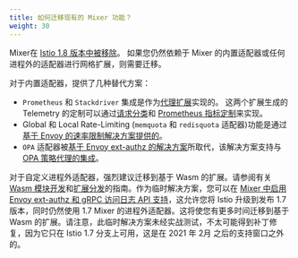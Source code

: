 ```yaml
---
title: 如何迁移现有的 Mixer 功能？
weight: 30
---
```


Mixer在 [Istio 1.8 版本中被移除](/zh/news/releases/1.8.x/announcing-1.8/#deprecations)。
如果您仍然依赖于 Mixer 的内置适配器或任何进程外的适配器进行网格扩展，则需要迁移。

对于内置适配器，提供了几种替代方案：

* `Prometheus` 和 `Stackdriver` 集成是作为[代理扩展](/zh/docs/reference/config/proxy_extensions/)实现的。
    这两个扩展生成的 Telemetry 的定制可以通过[请求分类](/zh/docs/tasks/observability/metrics/classify-metrics/)和 [Prometheus 指标定制](/zh/docs/tasks/observability/metrics/customize-metrics/)来实现。
* Global 和 Local Rate-Limiting (`memquota` 和 `redisquota` 适配器)功能是通过[基于 Envoy 的速率限制解决方案提供的](/zh/docs/tasks/policy-enforcement/rate-limit/)。
* `OPA` 适配器被[基于 Envoy ext-authz 的解决方案](/zh/docs/tasks/security/authorization/authz-custom/)所取代，该解决方案支持与 [OPA 策略代理的集成](https://www.openpolicyagent.org/docs/latest/envoy-introduction/)。

对于自定义进程外适配器，强烈建议迁移到基于 Wasm 的扩展。请参阅有关 [Wasm 模块开发](https://github.com/istio-ecosystem/wasm-extensions/blob/master/doc/write-a-wasm-extension-with-cpp.md)和[扩展分发](/zh/docs/tasks/extensibility/wasm-module-distribution/)的指南。作为临时解决方案，您可以在 [Mixer 中启用 Envoy ext-authz 和 gRPC 访问日志 API 支持](https://github.com/istio/istio/wiki/Enabling-Envoy-Authorization-Service-and-gRPC-Access-Log-Service-With-Mixer)，这允许您将 Istio 升级到发布 1.7 版本，同时仍然使用 1.7 Mixer 的进程外适配器。这将使您有更多时间迁移到基于 Wasm 的扩展。请注意，此临时解决方案未经实战测试，不太可能得到补丁修复，因为它只在 Istio 1.7 分支上可用，这是在 2021 年 2月 之后的支持窗口之外的。
